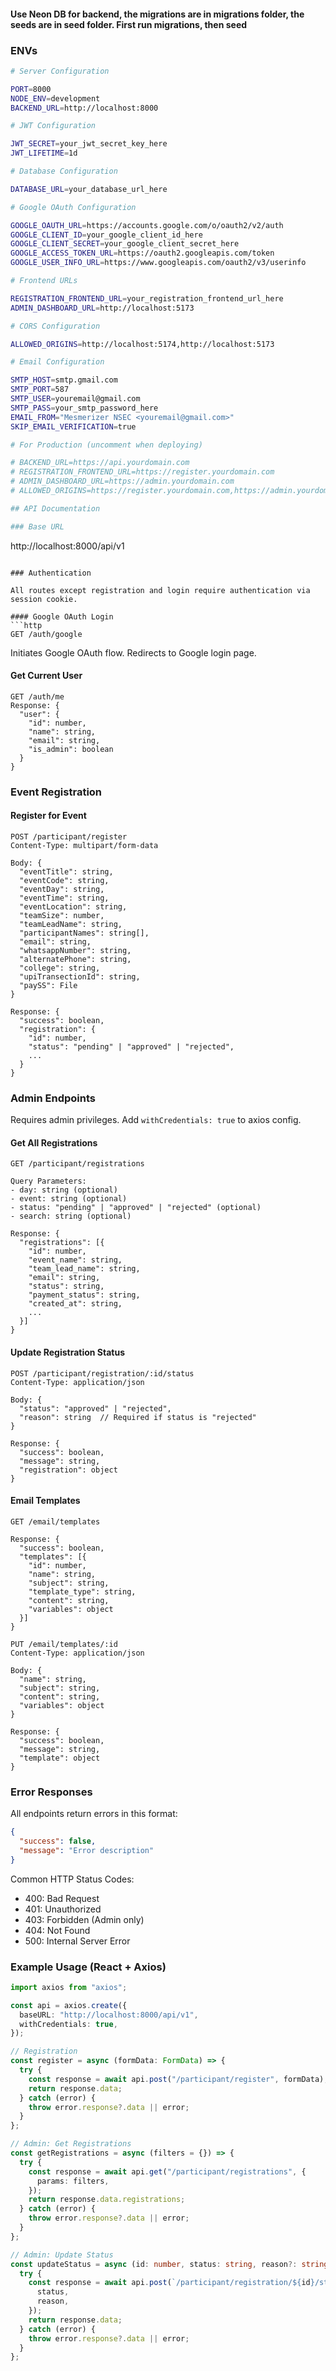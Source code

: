 #### Use Neon DB for backend, the migrations are in migrations folder, the seeds are in seed folder. First run migrations, then seed

### ENVs

```bash
# Server Configuration

PORT=8000
NODE_ENV=development
BACKEND_URL=http://localhost:8000

# JWT Configuration

JWT_SECRET=your_jwt_secret_key_here
JWT_LIFETIME=1d

# Database Configuration

DATABASE_URL=your_database_url_here

# Google OAuth Configuration

GOOGLE_OAUTH_URL=https://accounts.google.com/o/oauth2/v2/auth
GOOGLE_CLIENT_ID=your_google_client_id_here
GOOGLE_CLIENT_SECRET=your_google_client_secret_here
GOOGLE_ACCESS_TOKEN_URL=https://oauth2.googleapis.com/token
GOOGLE_USER_INFO_URL=https://www.googleapis.com/oauth2/v3/userinfo

# Frontend URLs

REGISTRATION_FRONTEND_URL=your_registration_frontend_url_here
ADMIN_DASHBOARD_URL=http://localhost:5173

# CORS Configuration

ALLOWED_ORIGINS=http://localhost:5174,http://localhost:5173

# Email Configuration

SMTP_HOST=smtp.gmail.com
SMTP_PORT=587
SMTP_USER=youremail@gmail.com
SMTP_PASS=your_smtp_password_here
EMAIL_FROM="Mesmerizer NSEC <youremail@gmail.com>"
SKIP_EMAIL_VERIFICATION=true

# For Production (uncomment when deploying)

# BACKEND_URL=https://api.yourdomain.com
# REGISTRATION_FRONTEND_URL=https://register.yourdomain.com
# ADMIN_DASHBOARD_URL=https://admin.yourdomain.com
# ALLOWED_ORIGINS=https://register.yourdomain.com,https://admin.yourdomain.com

## API Documentation

### Base URL
```

http://localhost:8000/api/v1

````

### Authentication

All routes except registration and login require authentication via session cookie.

#### Google OAuth Login
```http
GET /auth/google
````

Initiates Google OAuth flow. Redirects to Google login page.

#### Get Current User

```http
GET /auth/me
Response: {
  "user": {
    "id": number,
    "name": string,
    "email": string,
    "is_admin": boolean
  }
}
```

### Event Registration

#### Register for Event

```http
POST /participant/register
Content-Type: multipart/form-data

Body: {
  "eventTitle": string,
  "eventCode": string,
  "eventDay": string,
  "eventTime": string,
  "eventLocation": string,
  "teamSize": number,
  "teamLeadName": string,
  "participantNames": string[],
  "email": string,
  "whatsappNumber": string,
  "alternatePhone": string,
  "college": string,
  "upiTransectionId": string,
  "paySS": File
}

Response: {
  "success": boolean,
  "registration": {
    "id": number,
    "status": "pending" | "approved" | "rejected",
    ...
  }
}
```

### Admin Endpoints

Requires admin privileges. Add `withCredentials: true` to axios config.

#### Get All Registrations

```http
GET /participant/registrations

Query Parameters:
- day: string (optional)
- event: string (optional)
- status: "pending" | "approved" | "rejected" (optional)
- search: string (optional)

Response: {
  "registrations": [{
    "id": number,
    "event_name": string,
    "team_lead_name": string,
    "email": string,
    "status": string,
    "payment_status": string,
    "created_at": string,
    ...
  }]
}
```

#### Update Registration Status

```http
POST /participant/registration/:id/status
Content-Type: application/json

Body: {
  "status": "approved" | "rejected",
  "reason": string  // Required if status is "rejected"
}

Response: {
  "success": boolean,
  "message": string,
  "registration": object
}
```

#### Email Templates

```http
GET /email/templates

Response: {
  "success": boolean,
  "templates": [{
    "id": number,
    "name": string,
    "subject": string,
    "template_type": string,
    "content": string,
    "variables": object
  }]
}
```

```http
PUT /email/templates/:id
Content-Type: application/json

Body: {
  "name": string,
  "subject": string,
  "content": string,
  "variables": object
}

Response: {
  "success": boolean,
  "message": string,
  "template": object
}
```

### Error Responses

All endpoints return errors in this format:

```json
{
  "success": false,
  "message": "Error description"
}
```

Common HTTP Status Codes:

- 400: Bad Request
- 401: Unauthorized
- 403: Forbidden (Admin only)
- 404: Not Found
- 500: Internal Server Error

### Example Usage (React + Axios)

```typescript
import axios from "axios";

const api = axios.create({
  baseURL: "http://localhost:8000/api/v1",
  withCredentials: true,
});

// Registration
const register = async (formData: FormData) => {
  try {
    const response = await api.post("/participant/register", formData);
    return response.data;
  } catch (error) {
    throw error.response?.data || error;
  }
};

// Admin: Get Registrations
const getRegistrations = async (filters = {}) => {
  try {
    const response = await api.get("/participant/registrations", {
      params: filters,
    });
    return response.data.registrations;
  } catch (error) {
    throw error.response?.data || error;
  }
};

// Admin: Update Status
const updateStatus = async (id: number, status: string, reason?: string) => {
  try {
    const response = await api.post(`/participant/registration/${id}/status`, {
      status,
      reason,
    });
    return response.data;
  } catch (error) {
    throw error.response?.data || error;
  }
};
```

